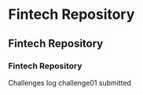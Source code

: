 # Fintech Repository
## Fintech Repository
### Fintech Repository




Challenges log
challenge01 submitted
